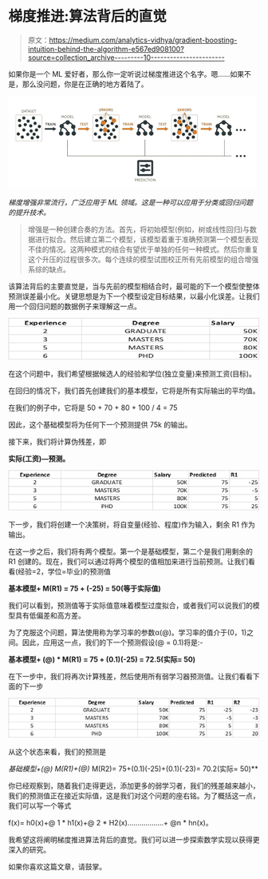 # 梯度推进:算法背后的直觉

> 原文：<https://medium.com/analytics-vidhya/gradient-boosting-intuition-behind-the-algorithm-e567ed908100?source=collection_archive---------10----------------------->

如果你是一个 ML 爱好者，那么你一定听说过梯度推进这个名字。嗯……如果不是，那么没问题，你是在正确的地方着陆了。

![](img/6fbc8e00dd723fa759593b2b68e236b0.png)

*梯度增强非常流行，广泛应用于 ML 领域。这是一种可以应用于分类或回归问题的提升技术。*

> 增强是一种创建合奏的方法。首先，将初始模型(例如，树或线性回归)与数据进行拟合。然后建立第二个模型，该模型着重于准确预测第一个模型表现不佳的情况。这两种模式的结合有望优于单独的任何一种模式。然后你重复这个升压的过程很多次。每个连续的模型试图校正所有先前模型的组合增强系综的缺点。

该算法背后的主要直觉是，当与先前的模型相结合时，最可能的下一个模型使整体预测误差最小化。关键思想是为下一个模型设定目标结果，以最小化误差。让我们用一个回归问题的数据例子来理解这一点。

![](img/869a1cbb6cc2d45323c637a8fe412776.png)

在这个问题中，我们希望根据候选人的经验和学位(独立变量)来预测工资(目标)。

在回归的情况下，我们首先创建我们的基本模型，它将是所有实际输出的平均值。

在我们的例子中，它将是 50 + 70 + 80 + 100 / 4 = 75

因此，这个基础模型将为任何下一个预测提供 75k 的输出。

接下来，我们将计算伪残差，即

**实际(工资)—预测。**

![](img/2f2024b2f4207b2c82e485ed9dffa60c.png)

下一步，我们将创建一个决策树，将自变量(经验、程度)作为输入，剩余 R1 作为输出。

在这一步之后，我们将有两个模型。第一个是基础模型，第二个是我们用剩余的 R1 创建的。现在，我们可以通过将两个模型的值相加来进行当前预测。让我们看看(经验=2，学位=毕业)的预测值

**基本模型+ M(R1) = 75 + (-25) = 50(等于实际值)**

我们可以看到，预测值等于实际值意味着模型过度拟合，或者我们可以说我们的模型具有低偏差和高方差。

为了克服这个问题，算法使用称为学习率的参数α(@)。学习率的值介于(0，1)之间。因此，应用这一点，我们的下一个预测假设(@ = 0.1)将是:-

**基本模型+ (@) * M(R1) = 75 + (0.1)(-25) = 72.5(实际= 50)**

在下一步中，我们将再次计算残差，然后使用所有弱学习器预测值。让我们看看下面的下一步

![](img/0dc7c4a3877bcddb7a225b3a0a11981c.png)

从这个状态来看，我们的预测是

**基础模型+(@)* M(R1)+(@)* M(R2)= 75+(0.1)(-25)+(0.1)(-23)= 70.2(实际= 50)**

你已经观察到，随着我们走得更远，添加更多的弱学习者，我们的残差越来越小，我们的预测值正在接近实际值，这是我们对这个问题的座右铭。为了概括这一点，我们可以写一个等式

f(x)= h0(x)+@ 1 * h1(x)+@ 2 * H2(x)………………+ @n * hn(x)。

我希望这将阐明梯度推进算法背后的直觉。我们可以进一步探索数学实现以获得更深入的研究。

如果你喜欢这篇文章，请鼓掌。